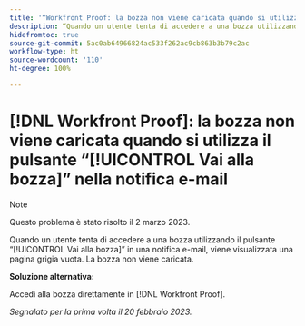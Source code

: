 ```yaml
---
title: '“Workfront Proof: la bozza non viene caricata quando si utilizza il pulsante Vai alla bozza nella notifica e-mail”'
description: “Quando un utente tenta di accedere a una bozza utilizzando il pulsante Vai alla bozza in una notifica e-mail, viene visualizzata una pagina grigia vuota. La bozza non viene caricata.”
hidefromtoc: true
source-git-commit: 5ac0ab64966824ac533f262ac9cb863b3b79c2ac
workflow-type: ht
source-wordcount: '110'
ht-degree: 100%

---
```



# [!DNL Workfront Proof]: la bozza non viene caricata quando si utilizza il pulsante “[!UICONTROL Vai alla bozza]” nella notifica e-mail

>[!NOTE]
>
>Questo problema è stato risolto il 2 marzo 2023.

Quando un utente tenta di accedere a una bozza utilizzando il pulsante “[!UICONTROL Vai alla bozza]” in una notifica e-mail, viene visualizzata una pagina grigia vuota. La bozza non viene caricata.

**Soluzione alternativa:**

Accedi alla bozza direttamente in [!DNL Workfront Proof].

_Segnalato per la prima volta il 20 febbraio 2023._


